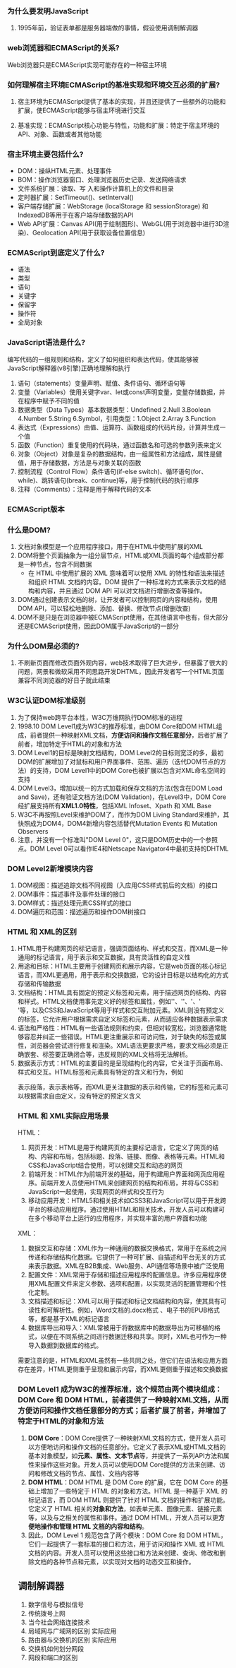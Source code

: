 ### 为什么要发明JavaScript
1. 1995年前，验证表单都是服务器端做的事情，假设使用调制解调器

### web浏览器和ECMAScript的关系?
Web浏览器只是ECMAScript实现可能存在的一种宿主环境

### 如何理解宿主环境ECMAScript的基准实现和环境交互必须的扩展?
1. 宿主环境为ECMAScript提供了基本的实现，并且还提供了一些额外的功能和扩展，使ECMAScript能够与宿主环境进行交互

2. 基准实现：ECMAScript核心功能与特性，功能和扩展：特定于宿主环境的API、对象、函数或者其他功能

### 宿主环境主要包括什么?
* DOM：操纵HTML元素、处理事件
* BOM：操作浏览器窗口、处理浏览器历史记录、发送网络请求
* 文件系统扩展：读取、写 入和操作计算机上的文件和目录
* 定时器扩展：SetTimeout()、setInterval()
* 客户端存储扩展：WebStorage (localStorage 和 sessionStorage) 和IndexedDB等用于在客户端存储数据的API
* Web API扩展：Canvas API(用于绘制图形)、WebGL(用于浏览器中进行3D渲染)、Geolocation API(用于获取设备位置信息)

### ECMAScript到底定义了什么?
* 语法
* 类型
* 语句
* 关键字
* 保留字
* 操作符
* 全局对象

### JavaScript语法是什么?
编写代码的一组规则和结构，定义了如何组织和表达代码，使其能够被JavaScript解释器(v8引擎)正确地理解和执行

1. 语句（statements）变量声明、赋值、条件语句、循环语句等
2. 变量（Variables）使用关键字var、let或const声明变量，变量存储数据，并在程序中赋予不同的值
3. 数据类型（Data Types）基本数据类型：Undefined 2.Null 3.Boolean 4.Number 5.String 6.Symbol，引用类型：1.Object 2.Array 3.Function
4. 表达式（Expressions）由值、运算符、函数组成的代码片段，计算并生成一个值
5. 函数（Function）重复使用的代码块，通过函数名和可选的参数列表来定义
6. 对象（Object）对象是复杂的数据结构，由一组属性和方法组成，属性是健值，用于存储数据，方法是与对象关联的函数
7. 控制流程（Control Flow）条件语句(if-else switch)、循环语句(for、while)、跳转语句(break、continue)等，用于控制代码的执行顺序
8. 注释（Comments）：注释是用于解释代码的文本

### ECMAScript版本 

### 什么是DOM?
1. 文档对象模型是一个应用程序接口，用于在HTML中使用扩展的XML
2. DOM将整个页面抽象为一组分层节点，HTML或XML页面的每个组成部分都是一种节点，包含不同数据
    * 在 HTML 中使用扩展的 XML 意味着可以使用 XML 的特性和语法来描述和组织 HTML 文档的内容。DOM 提供了一种标准的方式来表示文档的结构和内容，并且通过 DOM API 可以对文档进行增删改查等操作。
3. DOM通过创建表示文档的树，让开发者可以控制网页的内容和结构，使用DOM API，可以轻松地删除、添加、替换、修改节点(增删改查)
4. DOM不是只是在浏览器中被ECMAScript使用，在其他语言中也有，但大部分还是ECMAScript使用，因此DOM属于JavaScript的一部分


### 为什么DOM是必须的?
1. 不刷新页面而修改页面外观内容，web技术取得了巨大进步，但暴露了很大的问题，网景和微软采用不同思路开发DHTML，因此开发者写一个HTML页面兼容不同浏览器的好日子就此结束

### W3C认证DOM标准级别
1. 为了保持web跨平台本性，W3C万维网执行DOM标准的进程
2. 1998.10 DOM Level1成为W3C的推荐标准，由DOM Core和DOM HTML组成，前者提供一种映射XML文档，**方便访问和操作文档任意部分**，后者扩展了前者，增加特定于HTML的对象和方法
3. DOM Level1的目标是映射文档结构，DOM Level2的目标则宽泛的多，最初DOM的扩展增加了对鼠标和用户界面事件、范围、遍历（迭代DOM节点的方法）的支持，DOM Level1中的DOM Core也被扩展以包含对XML命名空间的支持
4. DOM Level3，增加以统一的方式加载和保存文档的方法(包含在DOM Load and Save)，还有验证文档方法(DOM Validation)，在Level3中，DOM Core经扩展支持所有**XML1.0特性**，包括XML Infoset、Xpath 和 XML Base
5. W3C不再按照Level来维护DOM了，而作为DOM Living Standard来维护，其快照成为DOM4，DOM4新增内容包括替代Mutation Events 和 Mutation Observers
6. 注意，并没有一个标准叫"DOM Level 0"，这只是DOM历史中的一个参照点。DOM Level 0可以看作IE4和Netscape Navigator4中最初支持的DHTML

### DOM Level2新增模块内容
1. DOM视图：描述追踪文档不同视图（入应用CSS样式前后的文档）的接口
2. DOM事件：描述事件及事件处理的接口
3. DOM样式：描述处理元素CSS样式的接口
4. DOM遍历和范围：描述遍历和操作DOM树接口

### HTML 和 XML的区别
1. HTML用于构建网页的标记语言，强调页面结构、样式和交互，而XML是一种通用的标记语言，用于表示和交互数据，具有灵活性的自定义性
2. 用途和目标：HTML主要用于创建网页和展示内容，它是web页面的核心标记语言，而XML更通用，用于表示和交换数据，它的设计目标是以结构化的方式存储和传输数据
3. 文档结构：HTML具有固定的预定义标签和元素，用于描述网页的结构、内容和样式。HTML文档使用事先定义好的标签和属性，例如'<html>'、'<head>'、<body>'、'<div>'等，以及CSS和JavaScript等用于样式和交互附加元素。XML则没有预定义的标签，它允许用户根据需求自定义标签和元素，从而适应各种数据表示需求
4. 语法和严格性：HTML有一些语法规则和约束，但相对较宽松，浏览器通常能够容忍并纠正一些错误。HTML更注重展示和可访问性，对于缺失的标签或属性，浏览器会尝试进行修复和渲染。XML语法更要求严格，要求文档必须是正确嵌套、标签要正确闭合等，违反规则的XML文档将无法解析。
5. 数据表示方式：HTML的主要目的是呈现结构化的内容，它关注于页面布局、样式和交互。HTML标签和元素具有特定的含义和行为，例如<p>表示段落，<table>表示表格等，而XML更关注数据的表示和传输，它的标签和元素可以根据需求自由定义，没有特定的预定义含义

### HTML 和 XML实际应用场景
HTML：
1. 网页开发：HTML是用于构建网页的主要标记语言，它定义了网页的结构、内容和布局，包括标题、段落、链接、图像、表格等元素。HTML和CSS和JavaScript结合使用，可以创建交互和动态的网页
2. 前端开发：HTML作为前端开发的基础，用于构建用户界面和网页应用程序。前端开发人员使用HTML来创建网页的结构和布局，并将与CSS和JavaScript一起使用，实现网页的样式和交互行为
3. 移动应用开发：HTML5和相关技术如CSS3和JavaScript可以用于开发跨平台的移动应用程序。通过使用HTML和相关技术，开发人员可以构建可在多个移动平台上运行的应用程序，并实现丰富的用户界面和功能

XML：
1. 数据交互和存储：XML作为一种通用的数据交换格式，常用于在系统之间传递和存储结构化数据。它提供了一种可扩展、自描述和平台无关的方式来表示数据。XML在B2B集成、Web服务、API通信等场景中被广泛使用
2. 配置文件：XML常用于存储和描述应用程序的配置信息。许多应用程序使用XML配置文件来定义参数、选项和配置，以实现灵活的配置管理和个性化定制。
3. 文档描述和标记：XML可以用于描述和标记文档结构和内容，使其具有可读性和可解析性。例如，Word文档的.docx格式 、电子书的EPUB格式等，都是基于XML的标记语言
4. 数据库导出和导入：XML常被用于将数据库中的数据导出为可移植的格式，以便在不同系统之间进行数据迁移和共享。同时，XML也可作为一种导入数据到数据库的格式。

需要注意的是，HTML和XML虽然有一些共同之处，但它们在语法和应用方面存在差异，HTML更侧重于呈现和展示内容，而XML更侧重于描述和交换数据


### DOM Level1 成为W3C的推荐标准，这个规范由两个模块组成：DOM Core 和 DOM HTML，前者提供了一种映射XML文档，从而方便访问和操作文档任意部分的方式；后者扩展了前者，并增加了特定于HTML的对象和方法 
1. **DOM Core**：DOM Core提供了一种映射XML文档的方式，使开发人员可以方便地访问和操作文档的任意部分。它定义了表示XML或HTML文档的基本对象模型，如**元素、属性、文本节点**等，并提供了一系列API方法和属性来操作这些对象。开发人员可以使用DOM Core提供的方法来创建、访问和修改文档的节点、属性、文档内容等
2. **DOM HTML**：DOM HTML 是 DOM Core 的扩展，它在 DOM Core 的基础上增加了一些特定于 HTML 的对象和方法。HTML 是一种基于 XML 的标记语言，而 DOM HTML 则提供了针对 HTML 文档的操作和扩展功能。它定义了 HTML 相关的**对象和方法**，如表单元素、图像元素、链接元素等，以及与之相关的属性和事件。通过 DOM HTML，开发人员可以更**方便地操作和管理 HTML 文档的内容和结构**。
3. 因此，DOM Level 1 规范包含了两个模块：DOM Core 和 DOM HTML，它们一起提供了一套标准的接口和方法，用于访问和操作 XML 或 HTML 文档的内容。开发人员可以使用这些接口和方法来创建、查询、修改和删除文档的各种节点和元素，以实现对文档的动态交互和操作。


## 调制解调器
1. 数字信号与模拟信号
2. 传统拨号上网
3. 当今社会网络连接技术
4. 局域网与广域网的区别 实际应用
5. 路由器与交换机的区别 实际应用
6. 交换机如何划分网段
7. 网段和端口的区别